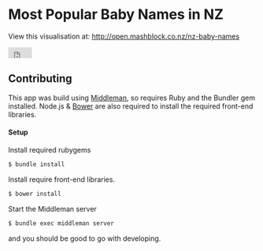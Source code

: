 # Most Popular Baby Names in NZ

View this visualisation at: http://open.mashblock.co.nz/nz-baby-names

<iframe style="border: 0; margin: 0; padding: 0;" src="https://www.gittip.com/campreb/widget.html" width="48pt" height="22pt"></iframe>

## Contributing

This app was build using [Middleman](http://middlemanapp.com/), so requires Ruby and the Bundler gem installed. 
Node.js & [Bower](http://bower.io/) are also required to install the required front-end libraries.

#### Setup
Install required rubygems
```sh
$ bundle install
```

Install require front-end libraries.
```sh
$ bower install
```

Start the Middleman server
```sh
$ bundle exec middleman server
```
and you should be good to go with developing.
